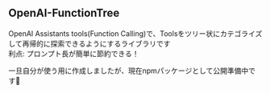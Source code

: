 ## OpenAI-FunctionTree
OpenAI Assistants tools(Function Calling)で、Toolsをツリー状にカテゴライズして再帰的に探索できるようにするライブラリです<br>
利点: プロンプト長が簡単に節約できる！

一旦自分が使う用に作成しましたが、現在npmパッケージとして公開準備中です👀
